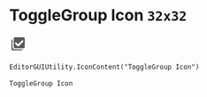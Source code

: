 # ToggleGroup Icon `32x32`
<img src="/img/ToggleGroup%20Icon.png" width=32 height=32>

``` CSharp
EditorGUIUtility.IconContent("ToggleGroup Icon")
```
```
ToggleGroup Icon
```
